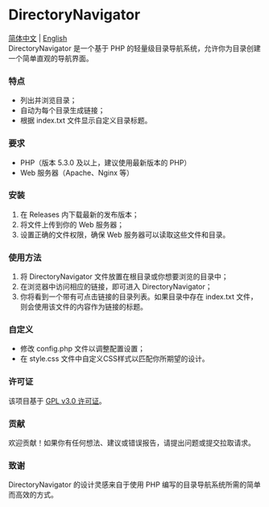 # DirectoryNavigator
[简体中文](https://github.com/Flen-Plnens/DirectoryNavigator/blob/main/README-CN.md)
|
[English](https://github.com/Flen-Plnens/DirectoryNavigator/blob/main/README.md)
<br>
DirectoryNavigator 是一个基于 PHP 的轻量级目录导航系统，允许你为目录创建一个简单直观的导航界面。

### 特点

- 列出并浏览目录；  
- 自动为每个目录生成链接；  
- 根据 index.txt 文件显示自定义目录标题。

### 要求

- PHP（版本 5.3.0 及以上，建议使用最新版本的 PHP）  
- Web 服务器（Apache、Nginx 等）

### 安装

1. 在 Releases 内下载最新的发布版本；  
2. 将文件上传到你的 Web 服务器；  
3. 设置正确的文件权限，确保 Web 服务器可以读取这些文件和目录。

### 使用方法

1. 将 DirectoryNavigator 文件放置在根目录或你想要浏览的目录中；  
2. 在浏览器中访问相应的链接，即可进入 DirectoryNavigator；  
3. 你将看到一个带有可点击链接的目录列表。如果目录中存在 index.txt 文件，则会使用该文件的内容作为链接的标题。

### 自定义

- 修改 config.php 文件以调整配置设置；  
- 在 style.css 文件中自定义CSS样式以匹配你所期望的设计。

### 许可证

该项目基于 [GPL v3.0 许可证](https://www.gnu.org/licenses/gpl-3.0.txt)。

### 贡献

欢迎贡献！如果你有任何想法、建议或错误报告，请提出问题或提交拉取请求。

### 致谢

DirectoryNavigator 的设计灵感来自于使用 PHP 编写的目录导航系统所需的简单而高效的方式。
